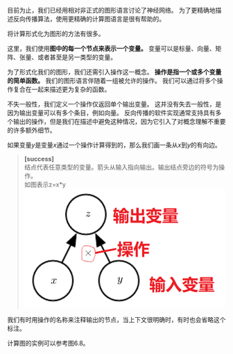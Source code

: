 目前为止，我们已经用相对非正式的图形语言讨论了神经网络。
为了更精确地描述反向传播算法，使用更精确的计算图语言是很有帮助的。

将计算形式化为图形的方法有很多。

这里，我们使用**图中的每一个节点来表示一个变量。**
变量可以是标量、向量、矩阵、张量、或者甚至是另一类型的变量。

为了形式化我们的图形，我们还需引入操作这一概念。
**操作是指一个或多个变量的简单函数。**
我们的图形语言伴随着一组被允许的操作。
我们可以通过将多个操作复合在一起来描述更为复杂的函数。

不失一般性，我们定义一个操作仅返回单个输出变量。
这并没有失去一般性，是因为输出变量可以有多个条目，例如向量。
反向传播的软件实现通常支持具有多个输出的操作，但是我们在描述中避免这种情况，因为它引入了对概念理解不重要的许多额外细节。

如果变量$y$是变量$x$通过一个操作计算得到的，那么我们画一条从$x$到$y$的有向边。  
> **[success]**  
> 结点代表任意类型的变量。箭头从输入指向输出。输出结点旁边的符号为操作。  
> 如图表示z=x*y  
> ![](/assets/images/Chapter6/1.png)  

我们有时用操作的名称来注释输出的节点，当上下文很明确时，有时也会省略这个标注。

计算图的实例可以参考图6.8。